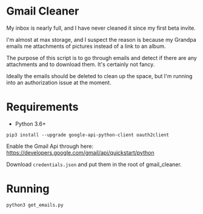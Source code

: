# Gmail Cleaner

My inbox is nearly full, and I have never cleaned it since my first beta invite.

I'm almost at max storage, and I suspect the reason is because my Grandpa emails me attachments of pictures instead of a link to an album.

The purpose of this script is to go through emails and detect if there are any attachments and to download them. It's certainly not fancy.

Ideally the emails should be deleted to clean up the space, but I'm running into an authorization issue at the moment.

# Requirements

* Python 3.6+

`pip3 install --upgrade google-api-python-client oauth2client`

Enable the Gmail Api through here: https://developers.google.com/gmail/api/quickstart/python

Download `credentials.json` and put them in the root of gmail_cleaner.

# Running

`python3 get_emails.py`
